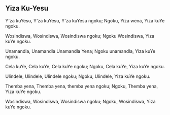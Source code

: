 ## Yiza Ku-Yesu

Y'za kuYesu, Y'za kuYesu, Y'za kuYesu ngoku;
Ngoku, Yiza wena, Yiza kuYe ngoku.

Wosindiswa, Wosindiswa, Wosindiswa ngoku;
Ngoku Wosindiswa, Yiza kuYe ngoku.

Unamandla, Unamandla Unamandla Yena;
Ngoku unamandla, Yiza kuYe ngoku.

Cela kuYe, Cela kuYe, Cela kuYe ngoku;
Ngoku, Cela kuYe, Yiza kuYe ngoku.

Ulindele, Ulindele, Ulindele ngoku;
Ngoku, Ulindele, Yiza kuYe ngoku.

Themba yena, Themba yena, themba yena ngoku;
Ngoku, Themba yena, Yiza kuYe ngoku.

Wosindiswa, Wosindiswa, Wosindiswa ngoku;
Ngoku, Wosindiswa, Yiza kuYe ngoku.

